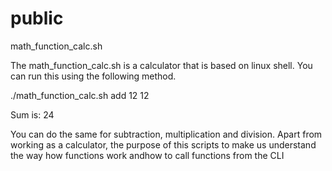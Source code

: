 # public
math_function_calc.sh

The math_function_calc.sh is a calculator that is based on linux shell. You can run this using the following method.

./math_function_calc.sh add 12 12

Sum is: 24


You can do the same for subtraction, multiplication and division. Apart from working as a calculator, the purpose of this scripts to make us understand the way how functions work andhow to call functions from the CLI
